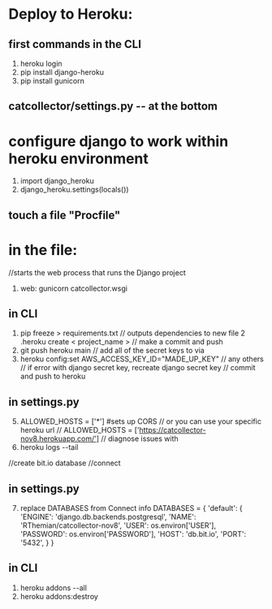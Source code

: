 # Deploy to Heroku:
## first commands in the CLI
1. heroku login 
2. pip install django-heroku
3. pip install gunicorn 
## catcollector/settings.py -- at the bottom
# configure django to work within heroku environment
1. import django_heroku
2. django_heroku.settings(locals())

## touch a file "Procfile"
# in the file:
//starts the web process that runs the Django project
1. web: gunicorn catcollector.wsgi 

## in CLI 
1. pip freeze > requirements.txt // outputs dependencies to new file
2 .heroku create < project_name >
// make a commit and push
3. git push heroku main
// add all of the secret keys to via
4. heroku config:set AWS_ACCESS_KEY_ID="MADE_UP_KEY"
// any others
// if error with django secret key, recreate django secret key
// commit and push to heroku
## in settings.py
5. ALLOWED_HOSTS = ['*'] #sets up CORS 
// or you can use your specific heroku url
// ALLOWED_HOSTS = ['https://catcollector-nov8.herokuapp.com/']
// diagnose issues with 
6. heroku logs --tail

//create bit.io database
//connect
## in settings.py 
7. replace DATABASES from Connect info
DATABASES = {
    'default': {
        'ENGINE': 'django.db.backends.postgresql',
        'NAME': 'RThemian/catcollector-nov8',
        'USER': os.environ['USER'],
        'PASSWORD': os.environ['PASSWORD'],
        'HOST': 'db.bit.io',
        'PORT': '5432',
    }
}

## in CLI
1. heroku addons --all
2. heroku addons:destroy <YOUR OWN postgresql-encircled-74075 >
